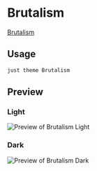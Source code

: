 # Brutalism

[Brutalism](https://github.com/abrahambahez)

## Usage

```bash
just theme Brutalism
```

## Preview

### Light

![Preview of Brutalism Light](preview-light.png)

### Dark

![Preview of Brutalism Dark](preview-dark.png)
